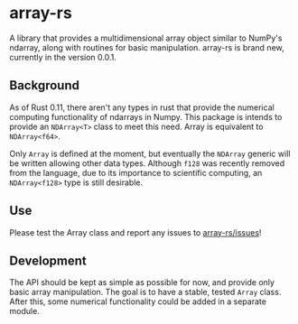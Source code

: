 array-rs
========

A library that provides a multidimensional array object similar to NumPy's ndarray, along with routines for basic manipulation. array-rs is brand new, currently in the version 0.0.1.

## Background

As of Rust 0.11, there aren't any types in rust that provide the numerical computing functionality of ndarrays in Numpy. This package is intends to provide an `NDArray<T>` class to meet this need. Array is equivalent to `NDArray<f64>`.

Only `Array` is defined at the moment, but eventually the `NDArray` generic will be written allowing other data types. Although `f128` was recently removed from the language, due to its importance to scientific computing, an `NDArray<f128>` type is still desirable.


## Use

Please test the Array class and report any issues to [array-rs/issues](https://github.com/alexchandel/array-rs/issues)!

## Development

The API should be kept as simple as possible for now, and provide only basic array manipulation. The goal is to have a stable, tested `Array` class. After this, some numerical functionality could be added in a separate module.
